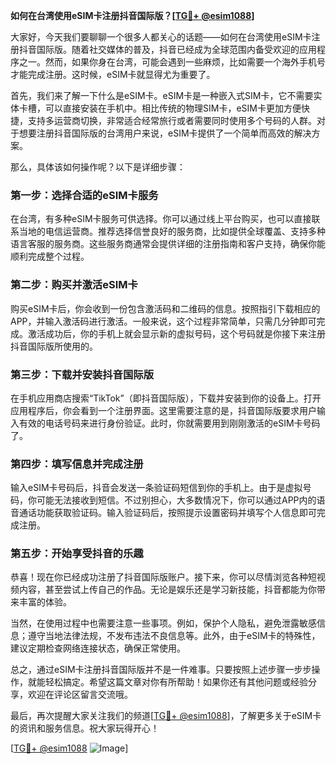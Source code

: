 **如何在台湾使用eSIM卡注册抖音国际版？[[TG💪+ @esim1088](https://t.me/s/esim1088)]**

大家好，今天我们要聊聊一个很多人都关心的话题——如何在台湾使用eSIM卡注册抖音国际版。随着社交媒体的普及，抖音已经成为全球范围内备受欢迎的应用程序之一。然而，如果你身在台湾，可能会遇到一些麻烦，比如需要一个海外手机号才能完成注册。这时候，eSIM卡就显得尤为重要了。

首先，我们来了解一下什么是eSIM卡。eSIM卡是一种嵌入式SIM卡，它不需要实体卡槽，可以直接安装在手机中。相比传统的物理SIM卡，eSIM卡更加方便快捷，支持多运营商切换，非常适合经常旅行或者需要同时使用多个号码的人群。对于想要注册抖音国际版的台湾用户来说，eSIM卡提供了一个简单而高效的解决方案。

那么，具体该如何操作呢？以下是详细步骤：

### 第一步：选择合适的eSIM卡服务

在台湾，有多种eSIM卡服务可供选择。你可以通过线上平台购买，也可以直接联系当地的电信运营商。推荐选择信誉良好的服务商，比如提供全球覆盖、支持多种语言客服的服务商。这些服务商通常会提供详细的注册指南和客户支持，确保你能顺利完成整个过程。

### 第二步：购买并激活eSIM卡

购买eSIM卡后，你会收到一份包含激活码和二维码的信息。按照指引下载相应的APP，并输入激活码进行激活。一般来说，这个过程非常简单，只需几分钟即可完成。激活成功后，你的手机上就会显示新的虚拟号码，这个号码就是你接下来注册抖音国际版所使用的。

### 第三步：下载并安装抖音国际版

在手机应用商店搜索“TikTok”（即抖音国际版），下载并安装到你的设备上。打开应用程序后，你会看到一个注册界面。这里需要注意的是，抖音国际版要求用户输入有效的电话号码来进行身份验证。此时，你就需要用到刚刚激活的eSIM卡号码了。

### 第四步：填写信息并完成注册

输入eSIM卡号码后，抖音会发送一条验证码短信到你的手机上。由于是虚拟号码，你可能无法接收到短信。不过别担心，大多数情况下，你可以通过APP内的语音通话功能获取验证码。输入验证码后，按照提示设置密码并填写个人信息即可完成注册。

### 第五步：开始享受抖音的乐趣

恭喜！现在你已经成功注册了抖音国际版账户。接下来，你可以尽情浏览各种短视频内容，甚至尝试上传自己的作品。无论是娱乐还是学习新技能，抖音都能为你带来丰富的体验。

当然，在使用过程中也需要注意一些事项。例如，保护个人隐私，避免泄露敏感信息；遵守当地法律法规，不发布违法不良信息等。此外，由于eSIM卡的特殊性，建议定期检查网络连接状态，确保正常使用。

总之，通过eSIM卡注册抖音国际版并不是一件难事。只要按照上述步骤一步步操作，就能轻松搞定。希望这篇文章对你有所帮助！如果你还有其他问题或经验分享，欢迎在评论区留言交流哦。

最后，再次提醒大家关注我们的频道[[TG💪+ @esim1088](https://t.me/s/esim1088)]，了解更多关于eSIM卡的资讯和服务信息。祝大家玩得开心！

[[TG💪+ @esim1088](https://t.me/s/esim1088) ![Image](https://i.postimg.cc/4NQfJmqS/Snipaste-2025-05-13-00-14-12.png)]